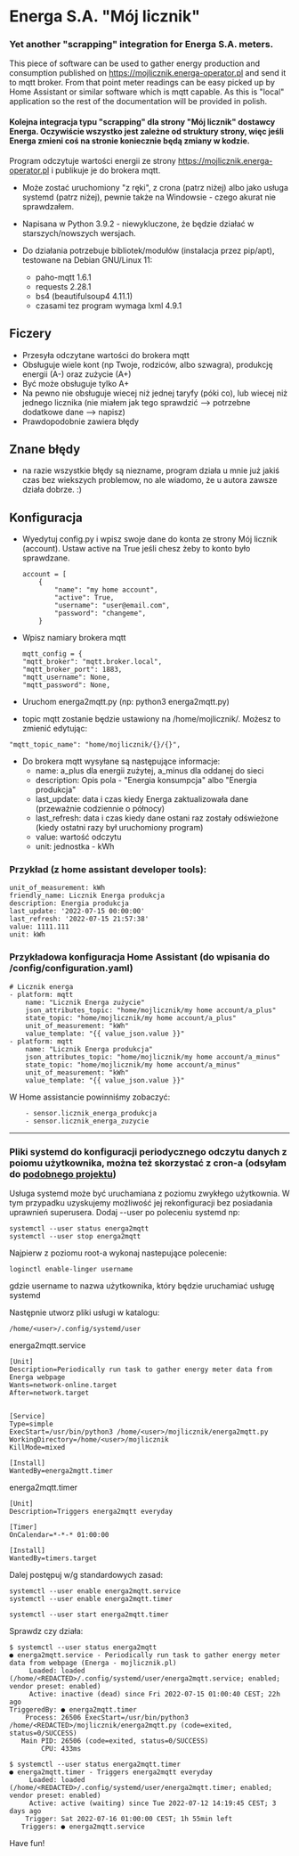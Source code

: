 # Energa S.A. "Mój licznik"

### Yet another "scrapping" integration for Energa S.A. meters.

This piece of software can be used to gather energy production and consumption published on https://mojlicznik.energa-operator.pl and send it to mqtt broker. From that point meter readings can be easy picked up by Home Assistant or similar software which is mqtt capable. As this is "local" application so the rest of the documentation will be provided in polish.


#### Kolejna integracja typu "scrapping" dla strony "Mój licznik" dostawcy Energa. Oczywiście wszystko jest zależne od struktury strony, więc jeśli Energa zmieni coś na stronie koniecznie będą zmiany w kodzie.


Program odczytuje wartości energii ze strony https://mojlicznik.energa-operator.pl i publikuje je do brokera mqtt.

- Może zostać uruchomiony "z ręki", z crona (patrz niżej) albo jako usługa systemd (patrz niżej), pewnie także na Windowsie - czego akurat nie sprawdzałem.

- Napisana w Python 3.9.2 - niewykluczone, że będzie działać w starszych/nowszych wersjach.

- Do działania potrzebuje bibliotek/modułów (instalacja przez pip/apt), testowane na Debian GNU/Linux 11:
  - paho-mqtt 1.6.1
  - requests 2.28.1
  - bs4 (beautifulsoup4 4.11.1)
  - czasami tez program wymaga lxml 4.9.1

## Ficzery

- Przesyła odczytane wartości do brokera mqtt
- Obsługuje wiele kont (np Twoje, rodziców, albo szwagra), produkcję energii (A-) oraz zużycie (A+)
- Być może obsługuje tylko A+
- Na pewno nie obsługuje wiecej niż jednej taryfy (póki co), lub wiecej niż jednego licznika (nie miałem jak tego sprawdzić --> potrzebne dodatkowe dane --> napisz)
- Prawdopodobnie zawiera błędy

## Znane błędy

- na razie wszystkie błędy są niezname, program działa u mnie już jakiś czas bez wiekszych problemow, no ale wiadomo, że u autora zawsze działa dobrze. :)

## Konfiguracja


- Wyedytuj config.py i wpisz swoje dane do konta ze strony Mój licznik (account). Ustaw active na True jeśli chesz żeby to konto było sprawdzane.

    ```
    account = [
        {
            "name": "my home account",
            "active": True,
            "username": "user@email.com",
            "password": "changeme",
        }
    ```

- Wpisz namiary brokera mqtt
    ```
    mqtt_config = {
    "mqtt_broker": "mqtt.broker.local",
    "mqtt_broker_port": 1883,
    "mqtt_username": None,
    "mqtt_password": None,

    ```
- Uruchom energa2mqtt.py (np: python3 energa2mqtt.py)
- topic mqtt zostanie będzie ustawiony na /home/mojlicznik/<nazwa twojego konta>. Możesz to zmienić edytując:

```
"mqtt_topic_name": "home/mojlicznik/{}/{}",
```
- Do brokera mqtt wysyłane są następujące informacje:
  - name: a_plus dla energii zużytej, a_minus dla oddanej do sieci
  - description: Opis pola - "Energia konsumpcja" albo "Energia produkcja"
  - last_update: data i czas kiedy Energa zaktualizowała dane (przeważnie codziennie o północy)
  - last_refresh: data i czas kiedy dane ostani raz zostały odświeżone (kiedy ostatni razy był uruchomiony program)
  - value: wartość odczytu
  - unit: jednostka - kWh

### Przykład (z home assistant developer tools):

```
unit_of_measurement: kWh
friendly_name: Licznik Energa produkcja
description: Energia produkcja
last_update: '2022-07-15 00:00:00'
last_refresh: '2022-07-15 21:57:38'
value: 1111.111
unit: kWh
```

 ### Przykładowa konfiguracja Home Assistant (do wpisania do /config/configuration.yaml)

```
# Licznik energa    
- platform: mqtt
    name: "Licznik Energa zużycie"
    json_attributes_topic: "home/mojlicznik/my home account/a_plus"
    state_topic: "home/mojlicznik/my home account/a_plus"
    unit_of_measurement: "kWh"
    value_template: "{{ value_json.value }}"
- platform: mqtt
    name: "Licznik Energa produkcja"
    json_attributes_topic: "home/mojlicznik/my home account/a_minus"
    state_topic: "home/mojlicznik/my home account/a_minus"
    unit_of_measurement: "kWh"
    value_template: "{{ value_json.value }}"
```

W Home assistancie powinniśmy zobaczyć:
```
    - sensor.licznik_energa_produkcja
    - sensor.licznik_energa_zuzycie
```

---

### Pliki systemd do konfiguracji periodycznego odczytu danych z poiomu użytkownika, można też skorzystać z cron-a (odsyłam do [podobnego projektu](https://github.com/PapuutekAPT/Energa-HomeAssistant-Integration#automatyczne-uruchanianie-skryptu))


Usługa systemd może być uruchamiana z poziomu zwykłego użytkownia. W tym przypadku uzyskujemy możliwość jej rekonfiguracji bez posiadania uprawnień superusera. Dodaj --user po poleceniu systemd np:

```
systemctl --user status energa2mqtt
systemctl --user stop energa2mqtt

```

Najpierw z poziomu root-a wykonaj nastepujące polecenie:
```
loginctl enable-linger username
```

gdzie username to nazwa użytkownika, który będzie uruchamiać usługę systemd

Następnie utworz pliki usługi w katalogu:

```
/home/<user>/.config/systemd/user
```

energa2mqtt.service
```
[Unit]
Description=Periodically run task to gather energy meter data from Energa webpage
Wants=network-online.target
After=network.target


[Service]
Type=simple
ExecStart=/usr/bin/python3 /home/<user>/mojlicznik/energa2mqtt.py
WorkingDirectory=/home/<user>/mojlicznik
KillMode=mixed

[Install]
WantedBy=energa2mgtt.timer
```

energa2mqtt.timer
```
[Unit]
Description=Triggers energa2mqtt everyday

[Timer]
OnCalendar=*-*-* 01:00:00

[Install]
WantedBy=timers.target

```

Dalej postępuj w/g standardowych zasad:
```
systemctl --user enable energa2mqtt.service
systemctl --user enable energa2mqtt.timer

systemctl --user start energa2mqtt.timer

```
Sprawdz czy działa:

```
$ systemctl --user status energa2mqtt
● energa2mqtt.service - Periodically run task to gather energy meter data from webpage (Energa - mojlicznik.pl)
     Loaded: loaded (/home/<REDACTED>/.config/systemd/user/energa2mqtt.service; enabled; vendor preset: enabled)
     Active: inactive (dead) since Fri 2022-07-15 01:00:40 CEST; 22h ago
TriggeredBy: ● energa2mqtt.timer
    Process: 26506 ExecStart=/usr/bin/python3 /home/<REDACTED>/mojlicznik/energa2mqtt.py (code=exited, status=0/SUCCESS)
   Main PID: 26506 (code=exited, status=0/SUCCESS)
        CPU: 433ms

$ systemctl --user status energa2mqtt.timer
● energa2mqtt.timer - Triggers energa2mqtt everyday
     Loaded: loaded (/home/<REDACTED>/.config/systemd/user/energa2mqtt.timer; enabled; vendor preset: enabled)
     Active: active (waiting) since Tue 2022-07-12 14:19:45 CEST; 3 days ago
    Trigger: Sat 2022-07-16 01:00:00 CEST; 1h 55min left
   Triggers: ● energa2mqtt.service

```
Have fun!
